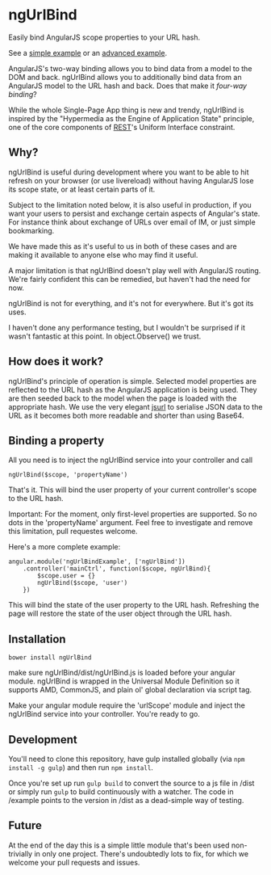 # ngUrlBind

Easily bind AngularJS scope properties to your URL hash.

See a [simple example](http://resin-io.github.io/ngUrlBind/example1/) or an [advanced example](http://resin-io.github.io/ngUrlBind/example2/).

AngularJS's two-way binding allows you to bind data from a model to the DOM and back. ngUrlBind allows you to additionally bind data from an AngularJS model to the URL hash and back. Does that make it *four-way binding*?

While the whole Single-Page App thing is new and trendy, ngUrlBind is inspired by the "Hypermedia as the Engine of Application State" principle, one of the core components of [REST](http://en.wikipedia.org/wiki/Representational_state_transfer)'s Uniform Interface constraint.

## Why?

ngUrlBind is useful during development where you want to be able to hit refresh on your browser (or use livereload) without having AngularJS lose its scope state, or at least certain parts of it.

Subject to the limitation noted below, it is also useful in production, if you want your users to persist and exchange certain aspects of Angular's state. For instance think about exchange of URLs over email of IM, or just simple bookmarking.

We have made this as it's useful to us in both of these cases and are making it available to anyone else who may find it useful.

A major limitation is that ngUrlBind doesn't play well with AngularJS routing. We're fairly confident this can be remedied, but haven't had the need for now.

ngUrlBind is not for everything, and it's not for everywhere. But it's got its uses.

I haven't done any performance testing, but I wouldn't be surprised if it wasn't fantastic at this point. In object.Observe() we trust.

## How does it work?

ngUrlBind's principle of operation is simple. Selected model properties are reflected to the URL hash as the AngularJS application is being used. They are then seeded back to the model when the page is loaded with the appropriate hash. We use the very elegant [jsurl](https://github.com/Sage/jsurl) to serialise JSON data to the URL as it becomes both more readable and shorter than using Base64.

## Binding a property

All you need is to inject the ngUrlBind service into your controller and call

`ngUrlBind($scope, 'propertyName')`

That's it. This will bind the user property of your current controller's scope to the URL hash.

Important: For the moment, only first-level properties are supported. So no dots in the 'propertyName' argument. Feel free to investigate and remove this limitation, pull requestes welcome.

Here's a more complete example:

```
angular.module('ngUrlBindExample', ['ngUrlBind'])
    .controller('mainCtrl', function($scope, ngUrlBind){
        $scope.user = {}
        ngUrlBind($scope, 'user')
    })
```

This will bind the state of the user property to the URL hash. Refreshing the page will restore the state of the user object through the URL hash.

## Installation

`bower install ngUrlBind`

make sure ngUrlBind/dist/ngUrlBind.js is loaded before your angular module. ngUrlBind is wrapped in the Universal Module Definition so it supports AMD, CommonJS, and plain ol' global declaration via script tag.

Make your angular module require the 'urlScope' module and inject the ngUrlBind service into your controller. You're ready to go.

## Development

You'll need to clone this repository, have gulp installed globally (via `npm install -g gulp`) and then run `npm install`.

Once you're set up run `gulp build` to convert the source to a js file in /dist or simply run `gulp` to build continuously with a watcher. The code in /example points to the version in /dist as a dead-simple way of testing.

## Future

At the end of the day this is a simple little module that's been used non-trivially in only one project. There's undoubtedly lots to fix, for which we welcome your pull requests and issues.